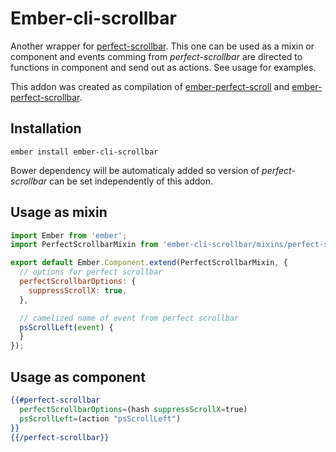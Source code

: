 # Ember-cli-scrollbar

Another wrapper for [perfect-scrollbar](https://github.com/noraesae/perfect-scrollbar). This one  can be used as a mixin or component and events comming from *perfect-scrollbar* are directed
to functions in component and send out as actions. See usage for examples.

This addon was created as compilation of [ember-perfect-scroll](https://github.com/imanhodjaev/ember-perfect-scroll) and [ember-perfect-scrollbar](https://github.com/null-null-null/ember-perfect-scrollbar).

## Installation

`ember install ember-cli-scrollbar`

Bower dependency will be automaticaly added so version of *perfect-scrollbar* can be set independently of this addon.

## Usage as mixin

```js
import Ember from 'ember';
import PerfectScrollbarMixin from 'ember-cli-scrollbar/mixins/perfect-scrollbar';

export default Ember.Component.extend(PerfectScrollbarMixin, {
  // options for perfect scrollbar
  perfectScrollbarOptions: {
    suppressScrollX: true,
  },

  // camelized name of event from perfect scrollbar
  psScrollLeft(event) {
  }
});
```

## Usage as component

```hbs
{{#perfect-scrollbar
  perfectScrollbarOptions=(hash suppressScrollX=true)
  psScrollLeft=(action "psScrollLeft")
}}
{{/perfect-scrollbar}}
```

